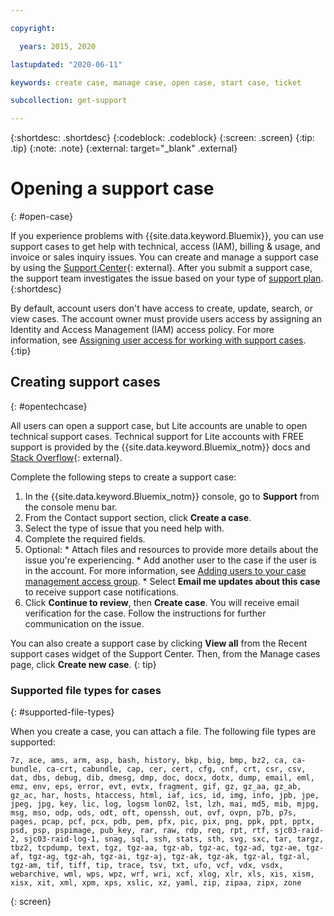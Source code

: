 ```yaml
---

copyright:

  years: 2015, 2020

lastupdated: "2020-06-11"

keywords: create case, manage case, open case, start case, ticket

subcollection: get-support

---
```


{:shortdesc: .shortdesc}
{:codeblock: .codeblock}
{:screen: .screen}
{:tip: .tip}
{:note: .note}
{:external: target="_blank" .external}

# Opening a support case 
{: #open-case}

If you experience problems with {{site.data.keyword.Bluemix}}, you can use support cases to get help with technical, access (IAM), billing & usage, and invoice or sales inquiry issues. You can create and manage a support case by using the [Support Center](https://cloud.ibm.com/unifiedsupport/supportcenter){: external}. After you submit a support case, the support team investigates the issue based on your type of [support plan](/docs/get-support?topic=get-support-support-plans).
{:shortdesc}

By default, account users don't have access to create, update, search, or view cases. The account owner must provide users access by assigning an Identity and Access Management (IAM) access policy. For more information, see [Assigning user access for working with support cases](/docs/get-support?topic=get-support-access#access).
{:tip}


## Creating support cases
{: #opentechcase}

All users can open a support case, but Lite accounts are unable to open technical support cases. Technical support for Lite accounts with FREE support is provided by the {{site.data.keyword.Bluemix_notm}} docs and [Stack Overflow](https://stackoverflow.com/questions/tagged/ibm-cloud?tab=Newest){: external}. 

Complete the following steps to create a support case: 

  1. In the {{site.data.keyword.Bluemix_notm}} console, go to **Support** from the console menu bar.
  1. From the Contact support section, click **Create a case**. 
  1. Select the type of issue that you need help with. 
  1. Complete the required fields.
  1. Optional: 
    * Attach files and resources to provide more details about the issue you're experiencing.
    * Add another user to the case if the user is in the account. For more information, see [Adding users to your case management access group](/docs/get-support?topic=get-support-access#add-user-access-group).
    * Select **Email me updates about this case** to receive support case notifications. 
  1. Click **Continue to review**, then **Create case**. You will receive email verification for the case. Follow the instructions for further communication on the issue. 

You can also create a support case by clicking **View all** from the Recent support cases widget of the Support Center. Then, from the Manage cases page, click **Create new case**. 
{: tip} 

### Supported file types for cases 
{: #supported-file-types}

When you create a case, you can attach a file. The following file types are supported: 

```
7z, ace, ams, arm, asp, bash, history, bkp, big, bmp, bz2, ca, ca-bundle, ca-crt, cabundle, cap, cer, cert, cfg, cnf, crt, csr, csv, dat, dbs, debug, dib, dmesg, dmp, doc, docx, dotx, dump, email, eml, emz, env, eps, error, evt, evtx, fragment, gif, gz, gz_aa, gz_ab, gz_ac, har, hosts, htaccess, html, iaf, ics, id, img, info, jpb, jpe, jpeg, jpg, key, lic, log, logsm lon02, lst, lzh, mai, md5, mib, mjpg, msg, mso, odp, ods, odt, oft, openssh, out, ovf, ovpn, p7b, p7s, pages, pcap, pcf, pcx, pdb, pem, pfx, pic, pix, png, ppk, ppt, pptx, psd, psp, pspimage, pub_key, rar, raw, rdp, req, rpt, rtf, sjc03-raid-2, sjc03-raid-log-1, snag, sql, ssh, stats, sth, svg, sxc, tar, targz, tbz2, tcpdump, text, tgz, tgz-aa, tgz-ab, tgz-ac, tgz-ad, tgz-ae, tgz-af, tgz-ag, tgz-ah, tgz-ai, tgz-aj, tgz-ak, tgz-ak, tgz-al, tgz-al, tgz-am, tif, tiff, tip, trace, tsv, txt, ufo, vcf, vdx, vsdx, webarchive, wml, wps, wpz, wrf, wri, xcf, xlog, xlr, xls, xis, xism, xisx, xit, xml, xpm, xps, xslic, xz, yaml, zip, zipaa, zipx, zone
```
{: screen}



